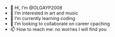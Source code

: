 - 👋 Hi, I’m @OLGAYP2008
- 👀 I’m interested in art and music
- 🌱 I’m currently learning coding
- 💞️ I’m looking to collaborate on career cpaching
- 📫 How to reach me: no worries I will find you

<!---
OLGAYP2008/OLGAYP2008 is a ✨ special ✨ repository because its `README.md` (this file) appears on your GitHub profile.
You can click the Preview link to take a look at your changes.
--->

